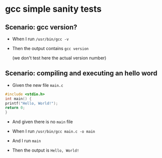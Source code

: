 # gcc simple sanity tests

## Scenario: gcc version?

- When I run `/usr/bin/gcc -v`

- Then the output contains `gcc version`
  
  (we don't test here the actual version number)

## Scenario: compiling and executing an hello word

- Given the new file `main.c`
```c
#include <stdio.h>
int main() {
printf("Hello, World!");
return 0;
}
```
- And given there is no `main` file
  

- When I run `/usr/bin/gcc main.c -o main`
- And  I run `main`

- Then the output is `Hello, World!`
